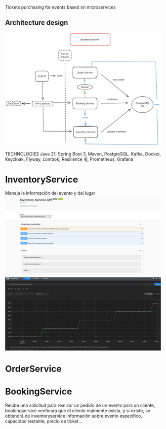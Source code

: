 Tickets purchasing for events based on microservices

## Architecture design

![Diseño de Arquitectura](inventoryservice/docs/architecture-design/Diagram.png)

TECHNOLOGIES
Java 21, Spring Boot 3, Maven, PostgreSQL, Kafka, Docker, Keycloak, Flyway, Lombok, Resilience 4j, Prometheus, Grafana


# InventoryService
Maneja la información del evento y del lugar
![](inventoryservice/docs/documentationimg/InventoryService%20swagger.JPG)
![](inventoryservice/docs/documentationimg/Metric%20prometheus.JPG)



# OrderService


# BookingService
Recibe una solicitud para realizar un pedido de un evento para un cliente, bookingservice verificará que el cliente realmente exista, y si existe, se obtendrá de inventoryservice información sobre evento específico, capacidad restante, precio de ticket...




